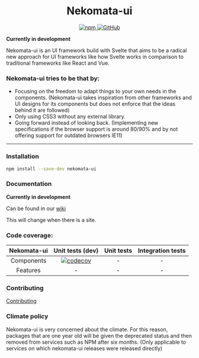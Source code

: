 <h1 align="center">Nekomata-ui</h1>

<p align="center">
  <a href="https://www.npmjs.com/package/nekomata-ui">
    <img alt="npm" src="https://img.shields.io/npm/v/nekomata-ui?color=brightgreen&style=plastic">
  </a>
  <a href="https://github.com/open-anthro-projects/nekomata-ui/blob/main/LICENSE">
    <img alt="GitHub" src="https://img.shields.io/github/license/open-anthro-projects/nekomata-ui?style=plastic">
  </a>
</p>

**Currently in development**

Nekomata-ui is an UI framework build with Svelte that aims to be a radical new approach for UI frameworks like how Svelte works in comparison to traditional frameworks like React and Vue.

### Nekomata-ui tries to be that by:

* Focusing on the freedom to adapt things to your own needs in the components. (Nekomata-ui takes inspiration from other frameworks and UI designs for its components but does not enforce that the ideas behind it are followed)
* Only using CSS3 without any external library.
* Going forward instead of looking back. (Implementing new specifications if the browser support is around 80/90% and by not offering support for outdated browsers IE11)

***
### Installation

```bash
npm install --save-dev nekomata-ui
```

### Documentation
**Currently in development**

Can be found in our [wiki](https://github.com/open-anthro-projects/nekomata-ui/wiki)

This will change when there is a site.


### Code coverage:

| Nekomata-ui | Unit tests (dev) | Unit tests | Integration tests |
|:-:|:-:|:-:|:-:|
| Components| [![codecov](https://codecov.io/gh/open-anthro-projects/nekomata-ui/branch/main/graph/badge.svg?token=N5XLUK9L31)](https://codecov.io/gh/open-anthro-projects/nekomata-ui) | - | - |
| Features | - | - | - |

### Contributing

[Contributing](https://github.com/open-anthro-projects/nekomata-ui/blob/main/CONTRIBUTING.md)

### Climate policy

Nekomata-ui is very concerned about the climate. For this reason, packages that are one year old will be given the deprecated status and then removed from services such as NPM after six months. (Only applicable to services on which nekomata-ui releases were released directly)
